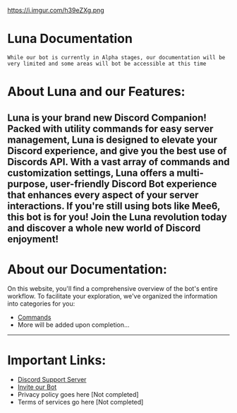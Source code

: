 https://i.imgur.com/h39eZXg.png
# Luna Documentation
```
While our bot is currently in Alpha stages, our documentation will be very limited and some areas will bot be accessible at this time
```
# About Luna and our Features:
Luna is your brand new Discord Companion! Packed with utility commands for easy server management, Luna is designed to elevate your Discord experience, and give you the best use of Discords API.
With a vast array of commands and customization settings, Luna offers a multi-purpose, user-friendly Discord Bot experience that enhances every aspect of your server interactions. If you're still using bots like Mee6, this bot is for you! Join the Luna revolution today and discover a whole new world of Discord enjoyment!
---
# About our Documentation:
On this website, you'll find a comprehensive overview of the bot's entire workflow. To facilitate your exploration, we've organized the information into categories for you:

- [Commands](https://ticket-master.gitbook.io/luna-bot/general/commands)
- More will be added upon completion...
---
# Important Links:
- [Discord Support Server](https://discord.gg/H7SxEzdYuz)
- [Invite our Bot](https://discord.com/oauth2/authorize?client_id=1244752272873754626)
- Privacy policy goes here [Not completed]
- Terms of services go here [Not completed]